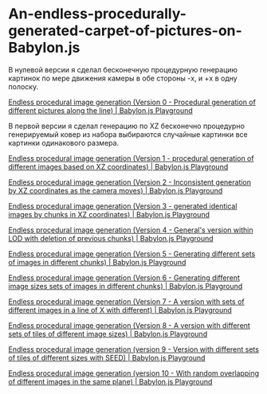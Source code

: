 # An-endless-procedurally-generated-carpet-of-pictures-on-Babylon.js

В нулевой версии я сделал бесконечную процедурную генерацию картинок по мере движения камеры в обе стороны -x, и +x в одну полоску.

[Endless procedural image generation (Version 0 - Procedural generation of different pictures along the line) | Babylon.js Playground](https://playground.babylonjs.com/#X5N63U#0)

В первой версии я сделал генерацию по XZ бесконечно процедурно генерируемый ковер из набора выбираются случайные картинки все картинки одинакового размера.

[Endless procedural image generation (Version 1 - procedural generation of different images based on XZ coordinates) | Babylon.js Playground](https://playground.babylonjs.com/#DXNVN1#0)

[Endless procedural image generation (Version 2 - Inconsistent generation by XZ coordinates as the camera moves) | Babylon.js Playground](https://playground.babylonjs.com/#VFZH73#0)

[Endless procedural image generation (Version 3 - generated identical images by chunks in XZ coordinates) | Babylon.js Playground](https://playground.babylonjs.com/#V25B02#0)

[Endless procedural image generation (Version 4 - General's version within LOD with deletion of previous chunks) | Babylon.js Playground](https://playground.babylonjs.com/#E1CW8N#0)

[Endless procedural image generation (Version 5 - Generating different sets of images in different chunks) | Babylon.js Playground](https://playground.babylonjs.com/#QOPFOQ#0)

[Endless procedural image generation (Version 6 - Generating different image sizes sets of images in different chunks) | Babylon.js Playground](https://playground.babylonjs.com/#TPVCEB#0)

[Endless procedural image generation (Version 7 - A version with sets of different images in a line of X with different) | Babylon.js Playground](https://playground.babylonjs.com/#WDUTHR#0)

[Endless procedural image generation (Version 8 - A version with different sets of tiles of different image sizes) | Babylon.js Playground](https://playground.babylonjs.com/#T8774W#0)

[Endless procedural image generation (version 9 - Version with different sets of tiles of different sizes with SEED) | Babylon.js Playground](https://playground.babylonjs.com/#NLB4PI#0)

[Endless procedural image generation (version 10 - With random overlapping of different images in the same plane) | Babylon.js Playground](https://playground.babylonjs.com/#N2PZTX#1)
